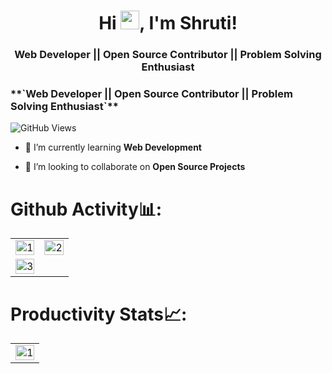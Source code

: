 <h1 align="center"> Hi <img src="https://emojis.slackmojis.com/emojis/images/1531849430/4246/blob-sunglasses.gif?1531849430" width="30"/>, I'm Shruti!</h1>
<h3 align="center">Web Developer || Open Source Contributor || Problem Solving Enthusiast</h3>
<h3 align="centre">**`Web Developer || Open Source Contributor || Problem Solving Enthusiast`**</h3>

![GitHub Views](https://komarev.com/ghpvc/?username=shrutigossain&color=0e75b6)


- 🌱 I’m currently learning **Web Development**

- 👯 I’m looking to collaborate on **Open Source Projects**


# Github Activity📊:

<table>
  <tr>
    <td><img src="https://github-readme-stats.vercel.app/api?username=shrutigossain&theme=radical&show_icons=true"  display=block width=100% height=auto  alt="1" ></td>
    <td><img src="https://github-readme-stats.vercel.app/api/top-langs/?username=shrutigossain&theme=radical&layout=compact&hide=Jupyter%20Notebook"  display=block width=100% height=auto  alt="2" ></td>
   </tr> 
   <tr>
      <td><img src="https://github-readme-streak-stats.herokuapp.com/?user=shrutigossain&theme=tokyonight"  display=block width=100% height=auto alt="3" ></td>
     
  
</table>


# Productivity Stats📈:
<table>
  <tr>
    <td><img src="https://github-profile-summary-cards.vercel.app/api/cards/profile-details?username=shrutigossain&theme=monokai"  display=block width=100% height=auto  alt="1" ></td>
   </tr> 
   
  </tr>
</table>

<br>
